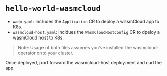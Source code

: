 # `hello-world-wasmcloud`

- `wadm.yaml`: includes the `Application` CR to deploy a wasmCloud app to K8s.
- `wasmcloud-host.yaml`: incldues the `WasmCloudHostConfig` CR to dpeloy a wasmCloud host to K8s.

> Note: Usage of both files assumes you've installed the wasmcloud-operator onto your cluster.

Once deployed, port forward the wasmcloud-host deployment and curl the app.